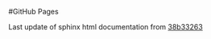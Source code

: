 #GitHub Pages

Last update of sphinx html documentation from [38b33263](https://github.com/AFM-SPM/TopoStats/tree/38b33263b23ab638d41b112e68e35642be1090d2)
